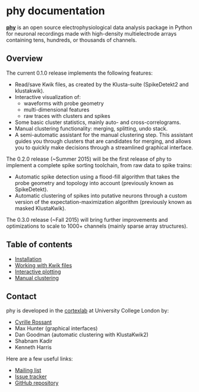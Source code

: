 # phy documentation

[**phy**](https://github.com/kwikteam/phy) is an open source electrophysiological data analysis package in Python for neuronal recordings made with high-density multielectrode arrays containing tens, hundreds, or thousands of channels.


## Overview

The current 0.1.0 release implements the following features:

* Read/save Kwik files, as created by the Klusta-suite (SpikeDetekt2 and klustakwik).
* Interactive visualization of:
    * waveforms with probe geometry
    * multi-dimensional features
    * raw traces with clusters and spikes
* Some basic cluster statistics, mainly auto- and cross-correlograms.
* Manual clustering functionality: merging, splitting, undo stack.
* A semi-automatic assistant for the manual clustering step. This assistant guides you through clusters that are candidates for merging, and allows you to quickly make decisions through a streamlined graphical interface.

The 0.2.0 release (~Summer 2015) will be the first release of phy to implement a complete spike sorting toolchain, from raw data to spike trains:

* Automatic spike detection using a flood-fill algorithm that takes the probe geometry and topology into account (previously known as SpikeDetekt).
* Automatic clustering of spikes into putative neurons through a custom version of the expectation-maximization algorithm (previously known as masked KlustaKwik).

The 0.3.0 release (~Fall 2015) will bring further improvements and optimizations to scale to 1000+ channels (mainly sparse array structures).


## Table of contents

* [Installation](install.md)
* [Working with Kwik files](kwik-model.md)
* [Interactive plotting](plot.md)
* [Manual clustering](cluster-manual.md)


## Contact

phy is developed in the [cortexlab](http://cortexlab.net) at University College London by:

* [Cyrille Rossant](http://cyrille.rossant.net/)
* Max Hunter (graphical interfaces)
* Dan Goodman (automatic clustering with KlustaKwik2)
* Shabnam Kadir
* Kenneth Harris

Here are a few useful links:

* [Mailing list](https://groups.google.com/forum/#!forum/klustaviewas)
* [Issue tracker](https://github.com/kwikteam/phy/issues)
* [GitHub repository](https://github.com/kwikteam/phy)
